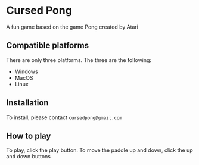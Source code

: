 # Cursed Pong
A fun game based on the game Pong created by Atari
## Compatible platforms
There are only three platforms. The three are the following:  
- Windows
- MacOS
- Linux

## Installation
To install, please contact `cursedpong@gmail.com`

## How to play
To play, click the play button. To move the paddle up and down, click the up and down buttons
